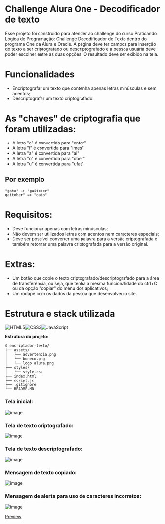 # Challenge Alura One - Decodificador de texto

Esse projeto foi construído para atender ao challenge do curso Praticando Lógica de Programação: Challenge Decodificador de Texto dentro do programa One da Alura e Oracle.
A página deve ter campos para inserção do texto a ser criptografado ou descriptografado e a pessoa usuária deve poder escolher entre as duas opções.
O resultado deve ser exibido na tela.

# Funcionalidades 

- Encriptografar um texto que contenha apenas letras minúsculas e sem acentos;
- Descriptografar um texto criptografado.


# As "chaves" de criptografia que foram utilizadas:
- A letra "e" é convertida para "enter"
- A letra "i" é convertida para "imes"
- A letra "a" é convertida para "ai"
- A letra "o" é convertida para "ober"
- A letra "u" é convertida para "ufat"

## Por exemplo
```
"gato" => "gaitober"
gaitober" => "gato"
```

# Requisitos:
- Deve funcionar apenas com letras minúsculas;
- Não devem ser utilizados letras com acentos nem caracteres especiais;
- Deve ser possível converter uma palavra para a versão criptografada e também retornar uma palavra criptografada para a versão original.

# Extras:
- Um botão que copie o texto criptografado/descriptografado para a área de transferência, ou seja, que tenha a mesma funcionalidade do ctrl+C ou da opção "copiar" do menu dos aplicativos;
- Um rodapé com os dados da pessoa que desenvolveu o site.

# Estrutura e stack utilizada

![HTML5](https://img.shields.io/badge/html5-%23E34F26.svg?style=for-the-badge&logo=html5&logoColor=white)![CSS3](https://img.shields.io/badge/css3-%231572B6.svg?style=for-the-badge&logo=css3&logoColor=white)![JavaScript](https://img.shields.io/badge/javascript-%23323330.svg?style=for-the-badge&logo=javascript&logoColor=%23F7DF1E) 


**Estrutura do projeto:**

```shell
$ encriptador-texto/
├── assets/
│   └── advertencia.png
│   └── boneco.png
│   └── logo alura.png
├── styles/
│   └── style.css
├── index.html
├── script.js
├── .gitignore
└── README.MD
```

### Tela inicial:
![image](https://github.com/user-attachments/assets/57fef35a-79d5-4b43-988b-4a845da124d1)

### Tela de texto criptografado:
![image](https://github.com/user-attachments/assets/1a1f116e-2bfc-4129-b193-f819708b2978)

### Tela de texto descriptografado:
![image](https://github.com/user-attachments/assets/3b836454-68f3-47bb-b906-26c221b90611)

### Mensagem de texto copiado:
![image](https://github.com/user-attachments/assets/debc3bee-0d8b-4bae-b0d1-5b83bbb9dfce)

### Mensagem de alerta para uso de caracteres incorretos:
![image](https://github.com/user-attachments/assets/e896b1d8-c6bb-49b1-bc3e-7ea44a1c86bf)

[Preview](https://encriptador-texto-es.vercel.app/)
